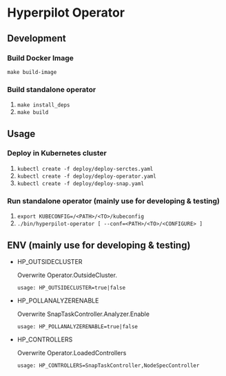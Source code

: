 # Hyperpilot Operator

## Development
### Build Docker Image
`make build-image`

### Build standalone operator
1. `make install_deps`
2. `make build`

## Usage
### Deploy in Kubernetes cluster
1. `kubectl create -f deploy/deploy-serctes.yaml`
2. `kubectl create -f deploy/deploy-operator.yaml`
3. `kubectl create -f deploy/deploy-snap.yaml`

### Run standalone operator (mainly use for developing & testing) 
1. `export KUBECONFIG=/<PATH>/<TO>/kubeconfig`
2. `./bin/hyperpilot-operator [ --conf=<PATH>/<TO>/<CONFIGURE> ]`

## ENV (mainly use for developing & testing)
* HP_OUTSIDECLUSTER

  Overwrite Operator.OutsideCluster.
  
  `usage: HP_OUTSIDECLUSTER=true|false`

* HP_POLLANALYZERENABLE

  Overwrite SnapTaskController.Analyzer.Enable
  
  `usage: HP_POLLANALYZERENABLE=true|false`


* HP_CONTROLLERS

  Overwrite Operator.LoadedControllers

  `usage: HP_CONTROLLERS=SnapTaskController,NodeSpecController`
